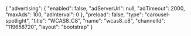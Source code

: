 {
    "advertising": {
        "enabled": false,
        "adServerUrl": null,
        "adTimeout": 2000,
        "maxAds": 100,
        "adInterval": 0
    },
    "preload": false,
    "type": "carousel-spotlight",
    "title": "WCAS8_C8",
    "name": "wcas8_c8",
    "channelId": "119658720",
    "layout": "bootstrap"
}